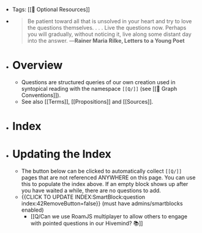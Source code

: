 - Tags: [[🐇 Optional Resources]]
- > Be patient toward all that is unsolved in your heart and try to love the questions themselves. . . . Live the questions now. Perhaps you will gradually, without noticing it, live along some distant day into the answer. —**Rainer Maria Rilke, Letters to a Young Poet**
- # Overview
    - Questions are structured queries of our own creation used in syntopical reading with the namespace `[[Q/]]` (see [[🧰 Graph Conventions]]).
    - See also [[Terms]], [[Propositions]] and [[Sources]].
- # Index
- # Updating the Index
    - The button below can be clicked to automatically collect `[[Q/]]` pages that are not referenced ANYWHERE on this page. You can use this to populate the index above. If an empty block shows up after you have waited a while, there are no questions to add.
    - {{CLICK TO UPDATE INDEX:SmartBlock:question index:42RemoveButton=false}} (must have admins/smartblocks enabled)
        - [[Q/Can we use RoamJS multiplayer to allow others to engage with pointed questions in our Hivemind? 📚]]
